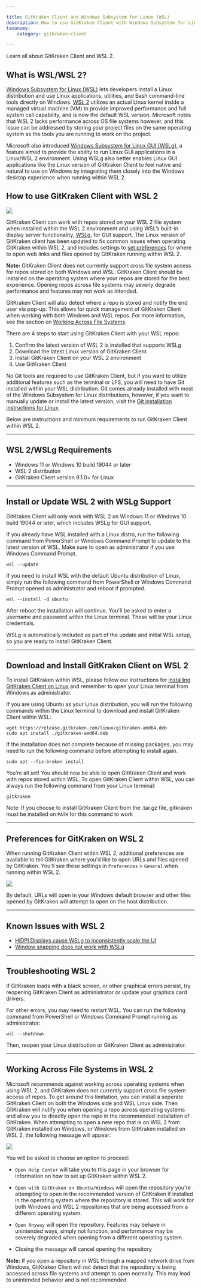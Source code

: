 ```yaml
---

title: GitKraken Client and Windows Subsystem for Linux (WSL)
description: How to use GitKraken Client with Windows Subsystem for Linux (WSL)
taxonomy:
    category: gitkraken-client

---
```


Learn all about GitKraken Client and WSL 2.
## What is WSL/WSL 2?

<a href="https://learn.microsoft.com/en-us/windows/wsl/about" target="_blank">Windows Subsystem for Linux (WSL)</a> lets developers install a Linux distribution and use Linux applications, utilities, and Bash command-line tools directly on Windows. <a href="https://learn.microsoft.com/en-us/windows/wsl/compare-versions" target="_blank">WSL 2</a> utilizes an actual Linux kernel inside a managed virtual machine (VM) to provide improved performance and full system call capability, and is now the default WSL version. Microsoft notes that WSL 2 lacks performance across OS file systems however, and this issue can be addressed by storing your project files on the same operating system as the tools you are running to work on the project.

Microsoft also introduced <a href="https://learn.microsoft.com/en-us/windows/wsl/tutorials/gui-apps" target="_blank">Windows Subsystem for Linux GUI (WSLg)</a>, a feature aimed to provide the ability to run Linux GUI applications in a Linux/WSL 2 environment. Using WSLg also better enables Linux GUI applications like the Linux version of GitKraken Client to feel native and natural to use on Windows by integrating them closely into the Windows desktop experience when running within WSL 2.

## How to use GitKraken Client with WSL 2

<img src="/wp-content/uploads/wsl-full-screen.png" srcset="/wp-content/uploads/wsl-full-screen@2x.png" class="img-bordered img-responsive center">

GitKraken Client can work with repos stored on your WSL 2 file system when installed within the WSL 2 environment and using WSL’s built-in display server functionality, <a href="https://learn.microsoft.com/en-us/windows/wsl/tutorials/gui-apps" target="_blank">WSLg</a>, for GUI support. The Linux version of GitKraken client has been updated to fix common issues when operating GitKraken within WSL 2, and includes settings to [set preferences](#preferences-for-gitkraken-on-wsl-2) for where to open web links and files opened by GitKraken running within WSL 2.

<div class='callout callout--warning'>
    <p><strong>Note:</strong> GitKraken Client does not currently support cross file system access for repos stored on both Windows and WSL. GitKraken Client should be installed on the operating system where your repos are stored for the best experience. Opening repos across file systems may severly degrade performance and features may not work as intended.</p>
</div>

GitKraken Client will also detect where a repo is stored and notify the end user via pop-up. This allows for quick management of GitKraken Client when working with both Windows and WSL repos. For more information, see the section on [Working Across File Systems](#working-across-file-systems-in-wsl-2).

There are 4 steps to start using GitKraken Client with your WSL repos:
1. Confirm the latest version of WSL 2 is installed that supports WSLg
2. Download the latest Linux version of GitKraken Client
3. Install GitKraken Client on your WSL 2 environment
4. Use GitKraken Client

No Git tools are required to use GitKraken Client, but if you want to utilize additional features such as the terminal or LFS, you will need to have Git installed within your WSL distribution. Git comes already installed with most of the Windows Subsystem for Linux distributions, however, if you want to manually update or install the latest version, visit the <a href="https://git-scm.com/download/linux" target="_blank">Git installation instructions for Linux</a>.

Below are instructions and minimum requirements to run GitKraken Client within WSL 2.
***
## WSL 2/WSLg Requirements

- Windows 11 or Windows 10 build 19044 or later
- WSL 2 distribution
- GitKraken Client version 9.1.0+ for Linux

***

## Install or Update WSL 2 with WSLg Support

GitKraken Client will only work with WSL 2 on Windows 11 or Windows 10 build 19044 or later, which includes WSLg for GUI support.

If you already have WSL installed with a Linux distro, run the following command from PowerShell or Windows Command Prompt to update to the latest version of WSL. Make sure to open as administrator if you use Windows Command Prompt.
```
wsl --update 
```
If you need to install WSL with the default Ubuntu distribution of Linux, simply run the following command from PowerShell or Windows Command Prompt opened as administrator and reboot if prompted.
```
wsl --install -d ubuntu
```
After reboot the installation will continue. You'll be asked to enter a username and password within the Linux terminal. These will be your Linux credentials.

WSLg is automatically included as part of the update and initial WSL setup, so you are ready to install GitKraken Client.
***
## Download and Install GitKraken Client on WSL 2

To install GitKraken within WSL, please follow our instructions for <a href="https://help.gitkraken.com/gitkraken-client/how-to-install/#linux-deb-rpm-and-tar-gz-files" target="_blank">installing GitKraken Client on Linux</a> and remember to open your Linux terminal from Windows as administrator.

If you are using Ubuntu as your Linux distribution, you will run the following commands within the Linux terminal to download and install GitKraken Client within WSL:
```
wget https://release.gitkraken.com/linux/gitkraken-amd64.deb
sudo apt install ./gitkraken-amd64.deb
```
If the installation does not complete because of missing packages, you may need to run the following command before attempting to install again. 
```
sudo apt --fix-broken install
```
You’re all set! You should now be able to open GitKraken Client and work with repos stored within WSL.
To open GitKraken Client within WSL, you can always run the following command from your Linux terminal:
```
gitkraken
```
Note: If you choose to install GitKraken Client from the .tar.gz file, gitkraken must be installed on `PATH` for this command to work
***
## Preferences for GitKraken on WSL 2

When running GitKraken Client within WSL 2, additional preferences are available to tell GitKraken where you'd like to open URLs and files opened by GitKraken. You'll see these settings in `Preferences` > `General` when running within WSL 2.

<img src="/wp-content/uploads/wsl-host-settings.png" srcset="/wp-content/uploads/wsl-host-settings@2x.png" class="img-bordered img-responsive center">

By default, URLs will open in your Windows default browser and other files opened by GitKraken will attempt to open on the host distribution.

***
## Known Issues with WSL 2

- <a href="https://github.com/microsoft/wslg/issues/388" target="_blank">HiDPI Displays cause WSLg to inconsistently scale the UI</a>
- <a href="https://github.com/microsoft/wslg/issues/727" target="_blank">Window snapping does not work with WSLg</a>

***
## Troubleshooting WSL 2

If GitKraken loads with a black screen, or other graphical errors persist, try reopening GitKraken Client as administrator or update your graphics card drivers.

For other errors, you may need to restart WSL. You can run the following command from PowerShell or Windows Command Prompt running as administrator:
```
wsl --shutdown
```
Then, reopen your Linux distribution or GitKraken Client as administrator.

***
## Working Across File Systems in WSL 2

Microsoft recommends against working across operating systems when using WSL 2, and GitKraken does not currently support cross file system access of repos. To get around this limitation, you can install a seperate GitKraken Client on both the Windows side and WSL Linux side. Then GitKraken will notify you when opening a repo across operating systems and allow you to directly open the repo in the recommended installation of GitKraken. When attempting to open a new repo that is on WSL 2 from GitKraken installed on Windows, or Windows from GitKraken installed on WSL 2, the following message will appear:

<img src="/wp-content/uploads/wsl-toast.png" srcset="/wp-content/uploads/wsl-toast@2x.png" class="img-bordered img-responsive center">

You will be asked to choose an option to proceed:
- `Open Help Center` will take you to this page in your browser for information on how to set up GitKraken within WSL 2.

- `Open with GitKraken on Ubuntu/Windows` will open the repository you're attempting to open in the recommended version of GitKraken if installed in the operating system where the repository is stored. This will work for both Windows and WSL 2 repositories that are being accessed from a different operating system.

- `Open Anyway` will open the repository. Features may behave in unintended ways, simply not function, and performance may be severely degraded when opening from a different operating system.

- Closing the message will cancel opening the repository

<div class='callout callout--warning'>
    <p><strong>Note:</strong> If you open a repository in WSL through a mapped network drive from Windows, GitKraken Client will not detect that the repository is being accessed across file systems and attempt to open normally. This may lead to unintended behavior and is not recommended.</p>
</div>